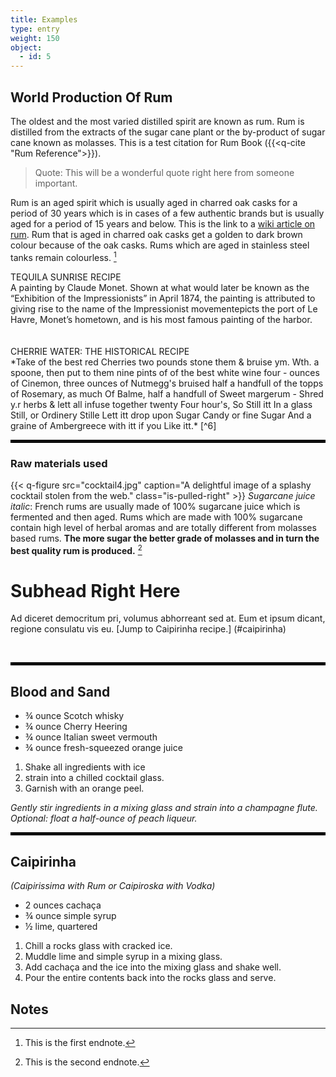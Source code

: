 ```yaml
---
title: Examples
type: entry
weight: 150
object:
  - id: 5
---
```



## World Production Of Rum ##

The oldest and the most varied distilled spirit are known as rum. Rum is distilled from the extracts of the sugar cane plant or the by-product of sugar cane known as molasses. This is a test citation for Rum Book ({{<q-cite "Rum Reference">}}).

> Quote: This will be a wonderful quote right here from someone important.

Rum is an aged spirit which is usually aged in charred oak casks for a period of 30 years which is in cases of a few authentic brands but is usually aged for a period of 15 years and below. This is the link to a [wiki article on rum](https://en.wikipedia.org/wiki/Rum). Rum that is aged in charred oak casks get a golden to dark brown colour because of the oak casks. Rums which are aged in stainless steel tanks remain colourless. [^1]

<div class="boxed">
TEQUILA SUNRISE RECIPE
<br>
A painting by Claude
Monet. Shown at what would later be known as the “Exhibition of the
Impressionists” in April 1874, the painting is attributed to giving rise to the
name of the Impressionist movementepicts the port of Le
Havre, Monet’s hometown, and is his most famous painting of the harbor.
</div>
<br>

<br>
<span class="gray-text">
CHERRIE WATER: THE HISTORICAL RECIPE<br>
*Take of the best red Cherries two pounds stone them & bruise ym. Wth. a spoone, then put to them nine pints of of the best white wine four - ounces of Cinemon, three ounces of Nutmegg's bruised half a handfull of the topps of Rosemary, as much Of Balme, half a handfull of Sweet margerum - Shred y.r herbs & lett all infuse together twenty Four hour's, So Still itt In a glass Still, or Ordinery Stille Lett itt drop upon Sugar Candy or fine Sugar And a graine of Ambergreece with itt if you Like itt.*  [^6]
</span>

<hr style="border: 2px solid black;" />


### Raw materials used ###
{{< q-figure src="cocktail4.jpg"  caption="A delightful image of a splashy cocktail stolen from the web."  class="is-pulled-right" >}}
*Sugarcane juice italic*: French rums are usually made of 100% sugarcane juice which is fermented and then aged. Rums which are made with 100% sugarcane contain high level of herbal aromas and are totally different from molasses based rums. **The more sugar the better grade of molasses and in turn the best quality rum is produced.** [^2]

# Subhead Right Here #

Ad diceret democritum pri, volumus abhorreant sed at. Eum et ipsum dicant, regione consulatu vis eu. [Jump to Caipirinha recipe.] (#caipirinha)

 <hr style="border: 2px solid black;" />

## Blood and Sand ##

- ¾ ounce Scotch whisky
-  ¾ ounce Cherry Heering
- ¾ ounce Italian sweet vermouth
- ¾ ounce fresh-squeezed orange juice


1. Shake all ingredients with ice
2. strain into a chilled cocktail glass.
3. Garnish with an orange peel.

*Gently stir ingredients in a mixing glass and strain into a champagne flute. Optional: float a half-ounce of peach liqueur.*

<hr style="border: 2px solid black;" />

## Caipirinha ##
*(Caipirissima with Rum or Caipiroska with Vodka)*

- 2 ounces cachaça
- ¾ ounce simple syrup
- ½ lime, quartered

1. Chill a rocks glass with cracked ice.
2. Muddle lime and simple syrup in a mixing glass.
3. Add cachaça and the ice into the mixing glass and shake well.
5. Pour the entire contents back into the rocks glass and serve.

## Notes ##
[^1]: This is the first endnote.
[^2]: This is the second endnote.
